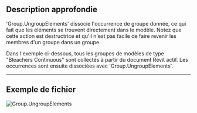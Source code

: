## Description approfondie
'Group.UngroupElements' dissocie l'occurrence de groupe donnée, ce qui fait que les éléments se trouvent directement dans le modèle. Notez que cette action est destructrice et qu'il n'est pas facile de faire revenir les membres d'un groupe dans un groupe.

Dans l'exemple ci-dessous, tous les groupes de modèles de type "Bleachers Continuous" sont collectés à partir du document Revit actif. Les occurrences sont ensuite dissociées avec 'Group.UngroupElements'.

___
## Exemple de fichier

![Group.UngroupElements](./Revit.Elements.Group.UngroupElements_img.jpg)
